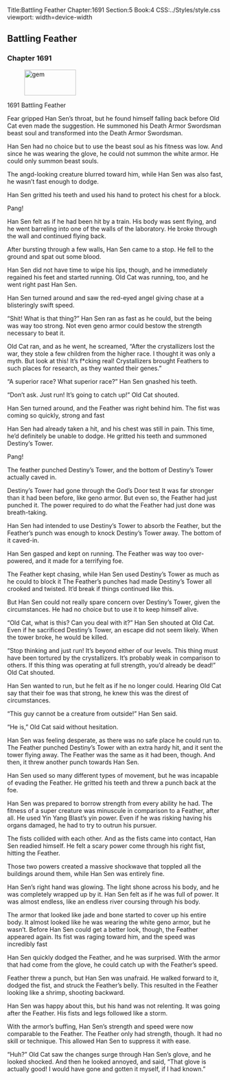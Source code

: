 Title:Battling Feather 
Chapter:1691 
Section:5 
Book:4 
CSS:../Styles/style.css 
viewport: width=device-width
  
## Battling Feather
### Chapter 1691
  
<figure>
	<img src="../Images/gem.gif" alt="gem" id="gem" width="120" height="60" />
</figure>
  

  
1691 Battling Feather

Fear gripped Han Sen’s throat, but he found himself falling back before Old Cat even made the suggestion. He summoned his Death Armor Swordsman beast soul and transformed into the Death Armor Swordsman.

Han Sen had no choice but to use the beast soul as his fitness was low. And since he was wearing the glove, he could not summon the white armor. He could only summon beast souls.

The angd-looking creature blurred toward him, while Han Sen was also fast, he wasn’t fast enough to dodge.

Han Sen gritted his teeth and used his hand to protect his chest for a block.

Pang!

Han Sen felt as if he had been hit by a train. His body was sent flying, and he went barreling into one of the walls of the laboratory. He broke through the wall and continued flying back.

After bursting through a few walls, Han Sen came to a stop. He fell to the ground and spat out some blood.

Han Sen did not have time to wipe his lips, though, and he immediately regained his feet and started running. Old Cat was running, too, and he went right past Han Sen.

Han Sen turned around and saw the red-eyed angel giving chase at a blisteringly swift speed.

“Shit! What is that thing?” Han Sen ran as fast as he could, but the being was way too strong. Not even geno armor could bestow the strength necessary to beat it.

Old Cat ran, and as he went, he screamed, “After the crystallizers lost the war, they stole a few children from the higher race. I thought it was only a myth. But look at this! It’s f*cking real! Crystallizers brought Feathers to such places for research, as they wanted their genes.”

“A superior race? What superior race?” Han Sen gnashed his teeth.

“Don’t ask. Just run! It’s going to catch up!” Old Cat shouted.

Han Sen turned around, and the Feather was right behind him. The fist was coming so quickly, strong and fast

Han Sen had already taken a hit, and his chest was still in pain. This time, he’d definitely be unable to dodge. He gritted his teeth and summoned Destiny’s Tower.

Pang!

The feather punched Destiny’s Tower, and the bottom of Destiny’s Tower actually caved in.

Destiny’s Tower had gone through the God’s Door test It was far stronger than it had been before, like geno armor. But even so, the Feather had just punched it. The power required to do what the Feather had just done was breath-taking.

Han Sen had intended to use Destiny’s Tower to absorb the Feather, but the Feather’s punch was enough to knock Destiny’s Tower away. The bottom of it caved-in.

Han Sen gasped and kept on running. The Feather was way too over-powered, and it made for a terrifying foe.

The Feather kept chasing, while Han Sen used Destiny’s Tower as much as he could to block it The Feather’s punches had made Destiny’s Tower all crooked and twisted. It’d break if things continued like this.

But Han Sen could not really spare concern over Destiny’s Tower, given the circumstances. He had no choice but to use it to keep himself alive.

“Old Cat, what is this? Can you deal with it?” Han Sen shouted at Old Cat. Even if he sacrificed Destiny’s Tower, an escape did not seem likely. When the tower broke, he would be killed.

“Stop thinking and just run! It’s beyond either of our levels. This thing must have been tortured by the crystallizers. It’s probably weak in comparison to others. If this thing was operating at full strength, you’d already be dead!” Old Cat shouted.

Han Sen wanted to run, but he felt as if he no longer could. Hearing Old Cat say that their foe was that strong, he knew this was the direst of circumstances.

“This guy cannot be a creature from outside!” Han Sen said.

“He is,” Old Cat said without hesitation.

Han Sen was feeling desperate, as there was no safe place he could run to. The Feather punched Destiny’s Tower with an extra hardy hit, and it sent the tower flying away. The Feather was the same as it had been, though. And then, it threw another punch towards Han Sen.

Han Sen used so many different types of movement, but he was incapable of evading the Feather. He gritted his teeth and threw a punch back at the foe.

Han Sen was prepared to borrow strength from every ability he had. The fitness of a super creature was minuscule in comparison to a Feather, after all. He used Yin Yang Blast’s yin power. Even if he was risking having his organs damaged, he had to try to outrun his pursuer.

The fists collided with each other. And as the fists came into contact, Han Sen readied himself. He felt a scary power come through his right fist, hitting the Feather.

Those two powers created a massive shockwave that toppled all the buildings around them, while Han Sen was entirely fine.

Han Sen’s right hand was glowing. The light shone across his body, and he was completely wrapped up by it. Han Sen felt as if he was full of power. It was almost endless, like an endless river coursing through his body.

The armor that looked like jade and bone started to cover up his entire body. It almost looked like he was wearing the white geno armor, but he wasn’t. Before Han Sen could get a better look, though, the Feather appeared again. Its fist was raging toward him, and the speed was incredibly fast

Han Sen quickly dodged the Feather, and he was surprised. With the armor that had come from the glove, he could catch up with the Feather’s speed.

Feather threw a punch, but Han Sen was unafraid. He walked forward to it, dodged the fist, and struck the Feather’s belly. This resulted in the Feather looking like a shrimp, shooting backward.

Han Sen was happy about this, but his hand was not relenting. It was going after the Feather. His fists and legs followed like a storm.

With the armor’s buffing, Han Sen’s strength and speed were now comparable to the Feather. The Feather only had strength, though. It had no skill or technique. This allowed Han Sen to suppress it with ease.

“Huh?” Old Cat saw the changes surge through Han Sen’s glove, and he looked shocked. And then he looked annoyed, and said, “That glove is actually good! I would have gone and gotten it myself, if I had known.”